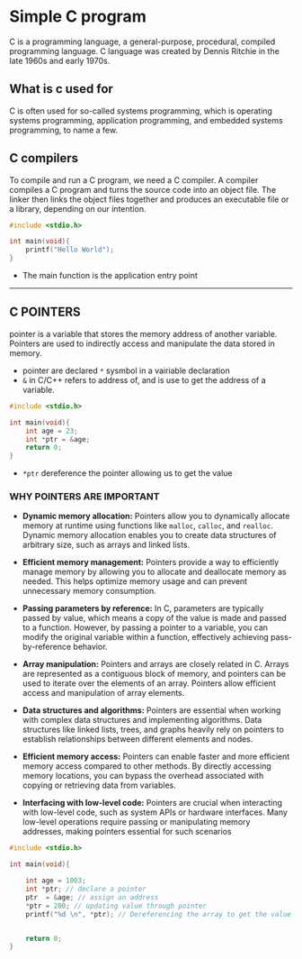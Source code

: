 # Simple C program
C is a programming language, a general-purpose, procedural, compiled programming
language. C language was created by Dennis Ritchie in the late 1960s and early 1970s.

## What is c used for 
C is often used for so-called systems programming, which is operating systems
programming, application programming, and embedded systems programming, to
name a few.

## C compilers
To compile and run a C program, we need a C compiler. A compiler compiles a C
program and turns the source code into an object file. The linker then links the object
files together and produces an executable file or a library, depending on our intention.

```c
#include <stdio.h>

int main(void){
    printf("Hello World");
}
```


* The main function is the application entry point


---
## C POINTERS 
pointer is a variable that stores the memory address of another variable. Pointers are used to indirectly access and manipulate the data stored in memory.

- pointer  are declared `*` sysmbol in a vairiable declaration
- `&` in C/C++ refers to address of, and is use to get the address of a variable.

```c
#include <stdio.h>

int main(void){
    int age = 23;
    int *ptr = &age;
    return 0;
}
```

- `*ptr` dereference the pointer allowing us to get the value

### WHY POINTERS ARE IMPORTANT
* **Dynamic memory allocation:** Pointers allow you to dynamically allocate memory at runtime using functions like `malloc`, `calloc`, and `realloc`. Dynamic memory allocation enables you to create data structures of arbitrary size, such as arrays and linked lists.

* **Efficient memory management:** Pointers provide a way to efficiently manage memory by allowing you to allocate and deallocate memory as needed. This helps optimize memory usage and can prevent unnecessary memory consumption.

* **Passing parameters by reference:** In C, parameters are typically passed by value, which means a copy of the value is made and passed to a function. However, by passing a pointer to a variable, you can modify the original variable within a function, effectively achieving pass-by-reference behavior.

* **Array manipulation:** Pointers and arrays are closely related in C. Arrays are represented as a contiguous block of memory, and pointers can be used to iterate over the elements of an array. Pointers allow efficient access and manipulation of array elements.

* **Data structures and algorithms:** Pointers are essential when working with complex data structures and implementing algorithms. Data structures like linked lists, trees, and graphs heavily rely on pointers to establish relationships between different elements and nodes.


* **Efficient memory access:** Pointers can enable faster and more efficient memory access compared to other methods. By directly accessing memory locations, you can bypass the overhead associated with copying or retrieving data from variables.

* **Interfacing with low-level code:** Pointers are crucial when interacting with low-level code, such as system APIs or hardware interfaces. Many low-level operations require passing or manipulating memory addresses, making pointers essential for such scenarios

```c
#include <stdio.h>

int main(void){

    int age = 1003;
    int *ptr; // declare a pointer 
    ptr  = &age; // assign an address
    *ptr = 200; // updating value through pointer 
    printf("%d \n", *ptr); // Dereferencing the array to get the value


    return 0;
}
```